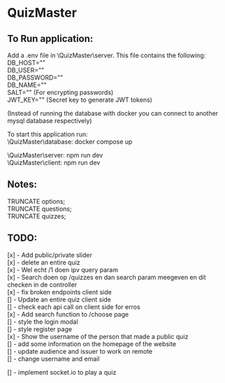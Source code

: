 # QuizMaster
## To Run application:
Add a .env file in \QuizMaster\server. This file contains the following:  
DB_HOST=""  
DB_USER=""  
DB_PASSWORD=""  
DB_NAME=""  
SALT="" (For encrypting passwords)  
JWT_KEY="" (Secret key to generate JWT tokens)  

(Instead of running the database with docker you can connect to another mysql database respectively)

To start this application run:  
\QuizMaster\database: docker compose up   
  
\QuizMaster\server: npm run dev  
\QuizMaster\client: npm run dev  

## Notes:
TRUNCATE options;  
TRUNCATE questions;  
TRUNCATE quizzes; 

## TODO:
[x] - Add public/private slider  
[x] - delete an entire quiz  
[x] - Wel echt /1 doen ipv query param  
[x] - Search doen op /quizzes en dan search param meegeven en dit checken in de controller  
[x] - fix broken endpoints client side  
[] - Update an entire quiz client side  
[] - check each api call on client side for erros  
[x] - Add search function to /choose page  
[] - style the login modal  
[] - style register page  
[x] - Show the username of the person that made a public quiz     
[] - add some information on the homepage of the website   
[] - update audience and issuer to work on remote  
[] - change username and email    

[] - implement socket.io to play a quiz  
 
